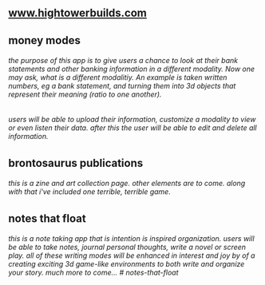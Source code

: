 ## www.hightowerbuilds.com

## money modes
###### the purpose of this app is to give users a chance to look at their bank statements and other banking information in a different modality. Now one may ask, what is a different modalitiy. An example is taken written numbers, eg a bank statement, and turning them into 3d objects that represent their meaning (ratio to one another). 

###### users will be able to upload their information, customize a modality to view or even listen their data. after this the user will be able to edit and delete all information.

## brontosaurus publications

###### this is a zine and art collection page. other elements are to come. along with that i've included one terrible, terrible game. 

## notes that float

###### this is a note taking app that is intention is inspired organization. users will be able to take notes, journal personal thoughts, write a novel or screen play. all of these writing modes will be enhanced in interest and joy by of a creating exciting 3d game-like environments to both write and organize your story. much more to come... # notes-that-float
